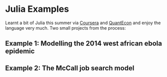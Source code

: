 # Julia Examples

Learnt a bit of Julia this summer via [Coursera](https://www.coursera.org/learn/julia-programming) and [QuantEcon](https://julia.quantecon.org/) and enjoy the language very much. Two small projects from the process:

## Example 1: Modelling the 2014 west african ebola epidemic

## Example 2: The McCall job search model
